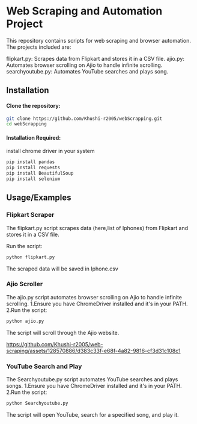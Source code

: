 
# Web Scraping and Automation Project

This repository contains scripts for web scraping and browser automation. The projects included are:

flipkart.py: Scrapes data from Flipkart and stores it in a CSV file.
ajio.py: Automates browser scrolling on Ajio to handle infinite scrolling.
searchyoutube.py: Automates YouTube searches and plays song.




## Installation

#### Clone the repository:

```bash
git clone https://github.com/Khushi-r2005/webScrapping.git
cd webScrapping
```
#### Installation Required:

install chrome driver in your system
```bash
pip install pandas
pip install requests
pip install BeautifulSoup
pip install selenium
```
## Usage/Examples

### Flipkart Scraper
The flipkart.py script scrapes data (here,list of Iphones) from Flipkart and stores it in a CSV file.

Run the script:
```bash
python flipkart.py
```
The scraped data will be saved in Iphone.csv

### Ajio Scroller
The ajio.py script automates browser scrolling on Ajio to handle infinite scrolling.
1.Ensure you have ChromeDriver installed and it's in your PATH.
2.Run the script:
```bash
python ajio.py
```
The script will scroll through the Ajio website.

https://github.com/Khushi-r2005/web-scraping/assets/128570886/d383c33f-e68f-4a82-9816-cf3d31c108c1

### YouTube Search and Play
The Searchyoutube.py script automates YouTube searches and plays songs.
1.Ensure you have ChromeDriver installed and it's in your PATH.
2.Run the script:
```bash
python Searchyoutube.py
```
The script will open YouTube, search for a specified song, and play it.
